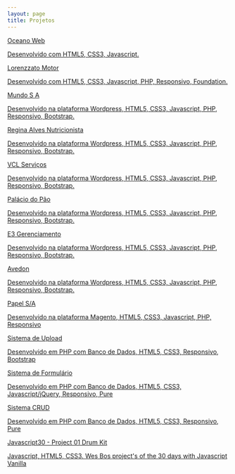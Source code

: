 ```yaml
---
layout: page
title: Projetos
---
```

<section class="cards">
  <a href="http://www.oceanoweb.com.br" class="card" target="_blank">
    <p class="card-title">Oceano Web</p>
    <p class="card-description">Desenvolvido com HTML5, CSS3, Javascript.</p>
    <div class="card-plus"></div>
  </a>

  <a href="http://www.lorenzzatomotor.com.br" class="card" target="_blank">
    <p class="card-title">Lorenzzato Motor</p>
    <p class="card-description">Desenvolvido com HTML5, CSS3, Javascript, PHP, Responsivo, Foundation.</p>
    <div class="card-plus"></div>
  </a>

  <a href="http://www.mundosa.com.br" class="card" target="_blank">
    <p class="card-title">Mundo S A</p>
    <p class="card-description">Desenvolvido na plataforma Wordpress, HTML5, CSS3, Javascript, PHP, Responsivo, Bootstrap.</p>
    <div class="card-plus"></div>
  </a>

  <a href="http://www.reginaalvesnutri.com.br" class="card" target="_blank">
    <p class="card-title">Regina Alves Nutricionista</p>
    <p class="card-description">Desenvolvido na plataforma Wordpress, HTML5, CSS3, Javascript, PHP, Responsivo, Bootstrap.</p>
    <div class="card-plus"></div>
  </a>

  <a href="http://www.vclservicos.com.br" class="card" target="_blank">
    <p class="card-title">VCL Serviços</p>
    <p class="card-description">Desenvolvido na plataforma Wordpress, HTML5, CSS3, Javascript, PHP, Responsivo, Bootstrap.</p>
    <div class="card-plus"></div>
  </a>

  <a href="http://www.palaciodopao.com.br" class="card" target="_blank">
    <p class="card-title">Palácio do Pão</p>
    <p class="card-description">Desenvolvido na plataforma Wordpress, HTML5, CSS3, Javascript, PHP, Responsivo, Bootstrap.</p>
    <div class="card-plus"></div>
  </a>

  <a href="http://www.e3gerenciamento.com.br" class="card" target="_blank">
    <p class="card-title">E3 Gerenciamento</p>
    <p class="card-description">Desenvolvido na plataforma Wordpress, HTML5, CSS3, Javascript, PHP, Responsivo, Bootstrap.</p>
    <div class="card-plus"></div>
  </a>

  <a href="http://www.avedon.com.br" class="card" target="_blank">
    <p class="card-title">Avedon</p>
    <p class="card-description">Desenvolvido na plataforma Wordpress, HTML5, CSS3, Javascript, PHP, Responsivo, Bootstrap.</p>
    <div class="card-plus"></div>
  </a>

  <a href="http://www.papelsa.com.br" class="card" target="_blank">
    <p class="card-title">Papel S/A</p>
    <p class="card-description">Desenvolvido na plataforma Magento, HTML5, CSS3, Javascript, PHP, Responsivo</p>
    <div class="card-plus"></div>
  </a>

  <a href="http://upload.oceanoweb.com.br" class="card" target="_blank">
    <p class="card-title">Sistema de Upload</p>
    <p class="card-description">Desenvolvido em PHP com Banco de Dados, HTML5, CSS3, Responsivo, Bootstrap</p>
    <div class="card-plus"></div>
  </a>

  <a href="http://formulario.oceanoweb.com.br/" class="card" target="_blank">
    <p class="card-title">Sistema de Formulário</p>
    <p class="card-description">Desenvolvido em PHP com Banco de Dados, HTML5, CSS3, Javascript/jQuery, Responsivo, Pure</p>
    <div class="card-plus"></div>
  </a>

  <a href="http://crud.oceanoweb.com.br/" class="card" target="_blank">
    <p class="card-title">Sistema CRUD</p>
    <p class="card-description">Desenvolvido em PHP com Banco de Dados, HTML5, CSS3, Responsivo, Pure</p>
    <div class="card-plus"></div>
  </a>

  <a href="http://js30-drumkit.oceanoweb.com.br/" class="card" target="_blank">
    <p class="card-title">Javascript30 - Project 01 Drum Kit</p>
    <p class="card-description">Javascript, HTML5, CSS3. Wes Bos project's of the 30 days with Javascript Vanilla</p>
    <div class="card-plus"></div>
  </a>
</section>

